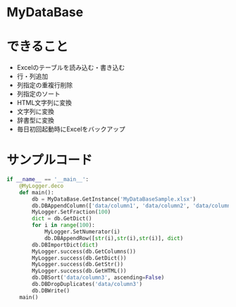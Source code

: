 # MyDataBase
# できること
- Excelのテーブルを読み込む・書き込む
- 行・列追加
- 列指定の重複行削除
- 列指定のソート
- HTML文字列に変換
- 文字列に変換
- 辞書型に変換
- 毎日初回起動時にExcelをバックアップ

# サンプルコード
```python
if __name__ == '__main__':
    @MyLogger.deco
    def main():
        db = MyDataBase.GetInstance('MyDataBaseSample.xlsx')
        db.DBAppendColumn(['data/column1', 'data/column2', 'data/column3'])
        MyLogger.SetFraction(100)
        dict = db.GetDict()
        for i in range(100):
            MyLogger.SetNumerator(i)
            db.DBAppendRow([str(i),str(i),str(i)], dict)
        db.DBImportDict(dict)
        MyLogger.success(db.GetColumns())
        MyLogger.success(db.GetDict())
        MyLogger.success(db.GetStr())
        MyLogger.success(db.GetHTML())
        db.DBSort('data/column3', ascending=False)
        db.DBDropDuplicates('data/column3')
        db.DBWrite()
    main()
```
